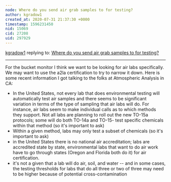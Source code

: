 ```yaml
---
node: Where do you send air grab samples to for testing? 
author: kgradow1
created_at: 2020-07-31 21:37:30 +0000
timestamp: 1596231450
nid: 15069
cid: 27208
uid: 297929
---
```




[kgradow1](../profile/kgradow1) replying to: [Where do you send air grab samples to for testing? ](../notes/stevie/10-19-2017/where-do-you-send-air-grab-samples-to-for-testing)

----
For the bucket monitor I think we want to be looking for air labs specifically. We may want to use the a2la certification to try to narrow it down.  Here is some recent information I got talking to the folks at Atmospheric Analysis in CA:

- In the United States, not every lab that does environmental testing will automatically test air samples and there seems to be significant variation in terms of the type of sampling that air labs will do.  For instance, air labs seem to make individual calls as to which methods they support.  Not all labs are planning to roll out the new TO-15a protocols; some will do both TO-14a and TO-15- test specific chemicals within that method (so it's important to ask)
- Within a given method, labs may only test a subset of chemicals (so it's important to ask)
- in the United States there is no national air accreditation; labs are accredited state by state, environmental labs that want to do air work have to go through states (Oregon and Florida both do it) for air certification.  
- it's not a given that a lab will do air, soil, and water -- and in some cases, the testing thresholds for labs that do all three or two of three may need to be higher because of potential cross-contamination 